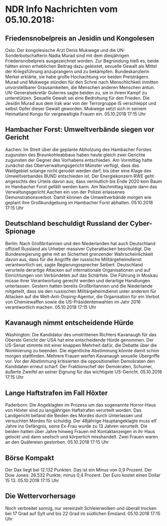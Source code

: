 # NDR Info Nachrichten vom 05.10.2018:


## Friedensnobelpreis an Jesidin und Kongolesen
Oslo: Der kongolesische Arzt Denis Mukwege und die UN-Sonderbotschafterin Nadia Murad sind mit dem diesjährigen Friedensnobelpreis ausgezeichnet worden. Zur Begründung hieß es, beide hätten einen erheblichen Beitrag dazu geleistet, sexuelle Gewalt als Mittel der Kriegsführung anzuprangern und zu bekämpfen. Bundeskanzlerin Merkel erklärte, sie habe große Hochachtung vor beiden Preisträgern. Murad und Mukwege stünden für den Schrei nach Menschlichkeit inmitten unvorstellbarer Grausamkeiten, die Menschen anderen Menschen antun. UN-Generalsekretär Guterres sagte beiden zu, sie in ihrem Kampf zu unterstützen. Sexuelle Gewalt sei eine Bedrohung für den Frieden. Die Jesidin Murad aus dem Irak war von der Terrorgruppe IS verschleppt und selbst Opfer dieser Gewalt geworden. Mukwege setzt sich in seinem Heimatland Kongo für vergewaltigte Frauen ein. 05.10.2018 17:15 Uhr 

## Hambacher Forst: Umweltverbände siegen vor Gericht
Aachen: Im Streit über die geplante Abholzung des Hambacher Forstes zugunsten des Braunkohleabbaus haben heute gleich zwei Gerichte zugunsten der Gegner des Vorhabens entschieden. Am Vormittag hatte zunächst das Oberverwaltungsgericht Münster verfügt, dass das Waldgebiet solange nicht gerodet werden darf, bis über eine Klage des Umweltverbandes BUND entschieden ist. Der Energiekonzern RWE geht angesichts des Urteils davon aus, dass vermutlich bis Ende 2020 kein Baum im Hambacher Forst gefällt werden kann. Am Nachmittag kippte dann das Verwaltungsgericht Aachen ein von der Polizei erlassenes Demonstrationsverbot. Damit können die Umweltverbände morgen wie geplant ihre Großkundgebung im Hambacher Forst abhalten. 05.10.2018 17:15 Uhr 

## Deutschland beschuldigt Russland der Cyber-Spionage
Berlin: Nach Großbritannien und den Niederlanden hat auch Deutschland offiziell Russland als Urheber massiver Cyberattacken beschuldigt. Die Bundesregierung gehe mit an Sicherheit grenzender Wahrscheinlichkeit davon aus, dass für die Angriffe der russische Militärgeheimdienst verantwortlich sei, sagte Regierungssprecher Seibert. Deutschland verurteile derartige Attacken auf internationale Organisationen und auf Einrichtungen von Verbündeten auf das Schärfste. Die Führung in Moskau müsse ihrer Verantwortung gerecht werden und derartige Handlungen unterlassen. Gestern hatten bereits Großbritannien und die Niederlande mitgeteilt, dass sie den russischen Militärgeheimdienst unter anderem für Attacken auf die Welt-Anti-Doping-Agentur, die Organisation für ein Verbot von Chemiewaffen sowie die US-Präsidentenwahlen im Jahr 2016 verantwortlich machen. 05.10.2018 17:15 Uhr 

## Kavanaugh nimmt entscheidende Hürde
Washington:    Die Kandidatur des umstrittenen Richters Kavanaugh für das Oberste Gericht der USA hat eine entscheidende Hürde genommen. Der US-Senat stimmte mit einer knappen Mehrheit dafür, die Debatte über die Nominierung zu beenden. Die eigentliche Abstimmung könnte damit schon morgen stattfinden. Mehrere Frauen werfen Kavanaugh sexuelle Übergriffe vor. Vor der Abstimmung kritisierten die oppositionellen Demokraten den Kandidaten erneut scharf. Der Fraktionschef der Demokraten, Schumer, äußerte Zweifel an seiner Eignung für das wichtigste US-Gericht. 05.10.2018 17:15 Uhr 

## Lange Haftstrafen im Fall Höxter
Paderborn: Die Angeklagten im Prozess um das sogenannte Horror-Haus von Höxter sind zu langjährigen Haftstrafen verurteilt worden. Das Landgericht befand die Beiden des Mordes durch Unterlassen und versuchten Mordes für schuldig. Der 48jährige Hauptangeklagte muss elf Jahre ins Gefängnis, seine Ex-Frau wurde zu 13 Jahren verurteilt. Die beiden hatten über Jahre hinweg Frauen mit Kontaktanzeigen in ihr Haus gelockt und dann seelisch und körperlich misshandelt. Zwei Frauen waren an den Quälereien gestorben. 05.10.2018 17:15 Uhr 

## Börse Kompakt
Der Dax liegt bei 12.132 Punkten. Das ist ein Minus von 0,9 Prozent. Der Dow Jones: 26.532 Punkte; minus 0,4 Prozent. Der Euro kostet einen Dollar 15 13. 05.10.2018 17:15 Uhr 

## Die Wettervorhersage
Noch verbreitet sonnig, nur vereinzelt Schleierwolken und überall trocken bei 17 Grad auf Sylt und bis 22 Grad im südlichen Emsland. 05.10.2018 17:15 Uhr 
